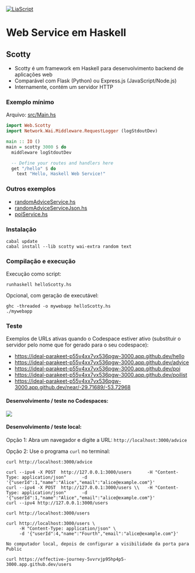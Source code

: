 <!--
author:   Andrea Charão

email:    andrea@inf.ufsm.br

version:  0.0.1

language: PT-BR

narrator: Brazilian Portuguese Female

comment:  Material de apoio para a disciplina
          ELC117 - Paradigmas de Programação
          da Universidade Federal de Santa Maria

translation: English  translations/English.md

link:     https://cdn.jsdelivr.net/chartist.js/latest/chartist.min.css

script:   https://cdn.jsdelivr.net/chartist.js/latest/chartist.min.js

-->

<!--
nvm use v14.21.1
liascript-devserver --input README.md --port 3001 --live
https://liascript.github.io/course/?https://raw.githubusercontent.com/AndreaInfUFSM/elc117-2023b/master/classes/09/README.md
-->

[![LiaScript](https://raw.githubusercontent.com/LiaScript/LiaScript/master/badges/course.svg)](https://liascript.github.io/course/?https://raw.githubusercontent.com/AndreaInfUFSM/elc117-2024b/main/projects/scotty/README.md)

# Web Service em Haskell


## Scotty

- Scotty é um framework em Haskell para desenvolvimento backend de aplicações web
- Comparável com Flask (Python) ou Express.js (JavaScript/Node.js)
- Internamente, contém um servidor HTTP


### Exemplo mínimo


Arquivo: [src/Main.hs](src/helloScotty.hs)

``` haskell
import Web.Scotty
import Network.Wai.Middleware.RequestLogger (logStdoutDev)

main :: IO ()
main = scotty 3000 $ do
  middleware logStdoutDev

  -- Define your routes and handlers here
  get "/hello" $ do
    text "Hello, Haskell Web Service!"

```

### Outros exemplos

- [randomAdviceService.hs](src/randomAdviceService.hs)
- [randomAdviceServiceJson.hs](src/randomAdviceServiceJson.hs)
- [poiService.hs](src/poiService.hs)


### Instalação

```
cabal update
cabal install --lib scotty wai-extra random text
```

### Compilação e execução


Execução como script:

```
runhaskell helloScotty.hs
```

Opcional, com geração de executável:

```
ghc -threaded -o mywebapp helloScotty.hs
./mywebapp
```



### Teste

Exemplos de URLs ativas quando o Codespace estiver ativo (substituir o servidor pelo nome que for gerado para o seu codespace):

- https://ideal-parakeet-p55v4xx7vx536pgw-3000.app.github.dev/hello
- https://ideal-parakeet-p55v4xx7vx536pgw-3000.app.github.dev/advice
- https://ideal-parakeet-p55v4xx7vx536pgw-3000.app.github.dev/poi
- https://ideal-parakeet-p55v4xx7vx536pgw-3000.app.github.dev/poilist
- https://ideal-parakeet-p55v4xx7vx536pgw-3000.app.github.dev/near/-29.71689/-53.72968


#### Desenvolvimento / teste no Codespaces:




![](img/run-in-codespace-1.gif)


#### Desenvolvimento / teste local:

Opção 1: Abra um navegador e digite a URL: `http://localhost:3000/advice`

Opção 2: Use o programa `curl` no terminal: 

```
curl http://localhost:3000/advice
```

```
curl --ipv4 -X POST  http://127.0.0.1:3000/users      -H "Content-Type: application/json"      -d '{"userId":1,"name":"Alice","email":"alice@example.com"}'
curl --ipv4 -X POST  http://127.0.0.1:3000/users \\   -H "Content-Type: application/json"      -d '{"userId":1,"name":"Alice","email":"alice@example.com"}'
curl --ipv4 http://127.0.0.1:3000/users

curl http://localhost:3000/users

curl http://localhost:3000/users \
     -H "Content-Type: application/json" \
     -d '{"userId":4,"name":"Fourth","email":"alice@example.com"}'

No computador local, depois de configurar a visibilidade da porta para Public

curl https://effective-journey-5vvrvjp95hp4p5-3000.app.github.dev/users


```

